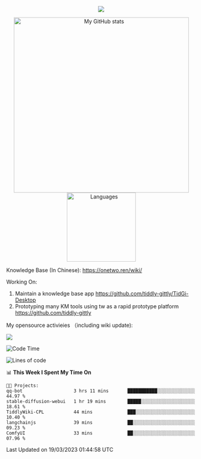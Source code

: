 <a href="https://github.com/linonetwo">
    <p align="center">
        <img src="https://github-profile-trophy.vercel.app/?username=linonetwo&column=7&theme=onedark"/>
    </p>
</a>
<a align="center" href="https://github.com/linonetwo">
  <p align="center">
    <img src="https://github-readme-stats.vercel.app/api?username=linonetwo&show_icons=true&count_private=true" alt="My GitHub stats" width="465"/>
    <img src="https://github-readme-stats.vercel.app/api/top-langs/?username=linonetwo&layout=compact&langs_count=10" alt="Languages" height="183">
  </p>
</a>

Knowledge Base (In Chinese): https://onetwo.ren/wiki/

Working On: 

1. Maintain a knowledge base app https://github.com/tiddly-gittly/TidGi-Desktop
1. Prototyping many KM tools using tw as a rapid prototype platform https://github.com/tiddly-gittly

My opensource activieies （including wiki update):

![](https://visitor-badge.glitch.me/badge?page_id=linonetwo.linonetwo)

<!--START_SECTION:waka-->
![Code Time](http://img.shields.io/badge/Code%20Time-1%2C617%20hrs%2052%20mins-blue)

![Lines of code](https://img.shields.io/badge/From%20Hello%20World%20I%27ve%20Written-44.6%20million%20lines%20of%20code-blue)

📊 **This Week I Spent My Time On** 

```text
🐱‍💻 Projects: 
qq-bot                   3 hrs 11 mins       ███████████░░░░░░░░░░░░░░   44.97 % 
stable-diffusion-webui   1 hr 19 mins        █████░░░░░░░░░░░░░░░░░░░░   18.61 % 
TiddlyWiki-CPL           44 mins             ███░░░░░░░░░░░░░░░░░░░░░░   10.40 % 
langchainjs              39 mins             ██░░░░░░░░░░░░░░░░░░░░░░░   09.23 % 
ComfyUI                  33 mins             ██░░░░░░░░░░░░░░░░░░░░░░░   07.96 % 
```


 Last Updated on 19/03/2023 01:44:58 UTC
<!--END_SECTION:waka-->
